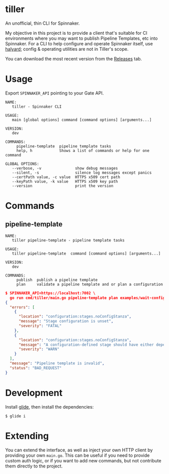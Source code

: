 # tiller

An unofficial, thin CLI for Spinnaker.

My objective in this project is to provide a client that's suitable for CI
environments where you may want to publish Pipeline Templates, etc into 
Spinnaker. For a CLI to help configure and operate Spinnaker itself, use 
[halyard][halyard]; config & operating utilities are not in Tiller's scope.

You can download the most recent version from the [Releases][releases] tab.

# Usage

Export `SPINNAKER_API` pointing to your Gate API.

```
NAME:
   tiller - Spinnaker CLI

USAGE:
   main [global options] command [command options] [arguments...]

VERSION:
   dev

COMMANDS:
     pipeline-template  pipeline template tasks
     help, h            Shows a list of commands or help for one command

GLOBAL OPTIONS:
   --verbose, -v               show debug messages
   --silent, -s                silence log messages except panics
   --certPath value, -c value  HTTPS x509 cert path
   --keyPath value, -k value   HTTPS x509 key path
   --version                   print the version
```

# Commands

## pipeline-template

```
NAME:
   tiller pipeline-template - pipeline template tasks

USAGE:
   tiller pipeline-template  command [command options] [arguments...]

VERSION:
   dev

COMMANDS:
     publish  publish a pipeline template
     plan     validate a pipeline template and or plan a configuration
```

```json
$ SPINNAKER_API=https://localhost:7002 \
  go run cmd/tiller/main.go pipeline-template plan examples/wait-config-invalid.yml
{
  "errors": [
    {
      "location": "configuration:stages.noConfigStanza",
      "message": "Stage configuration is unset",
      "severity": "FATAL"
    },
    {
      "location": "configuration:stages.noConfigStanza",
      "message": "A configuration-defined stage should have either dependsOn or an inject rule defined",
      "severity": "WARN"
    }
  ],
  "message": "Pipeline template is invalid",
  "status": "BAD_REQUEST"
}
```

# Development

Install [glide][glide], then install the dependencies:

`$ glide i`

# Extending

You can extend the interface, as well as inject your own HTTP client by providing
your own `main.go`. This can be useful if you need to provide custom auth logic,
or if you want to add new commands, but not contribute them directly to the
project.

[releases]: https://github.com/robzienert/tiller/releases
[glide]: https://github.com/Masterminds/glide
[halyard]: https://github.com/spinnaker/halyard
